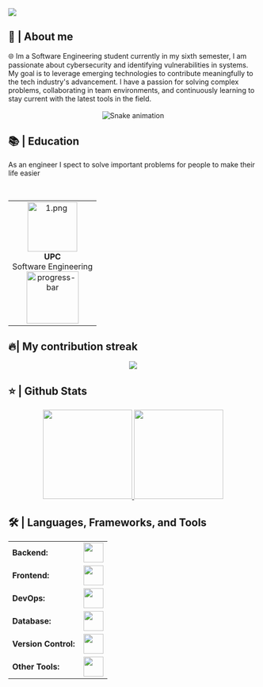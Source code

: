 
<img src="https://readme-typing-svg.herokuapp.com/?font=Roboto&weight=900&size=40=true&vCenter=true&width=500&height=70&duration=4000&color=B3B3B3&lines=Hi+There!+👋;+I'm+Nicolás+Moreno+Ramírez!;" />

<h2>📖 | About me</h2> 
🌐 Im a Software Engineering student currently in my sixth semester, I am passionate about cybersecurity and identifying vulnerabilities in systems. My goal is to leverage emerging technologies to contribute meaningfully to the tech industry's advancement. I have a passion for solving complex problems, collaborating in team environments, and continuously learning to stay current with the latest tools in the field.

<div align="center">
  <br>
 <img src="https://raw.githubusercontent.com/Nicolas041020/Nicolas041020/main/github-contribution-grid-snake.svg" alt="Snake animation" />
  <br/>
</div>

<h2>📚 | Education</h2>
<p>As an engineer I spect to solve important problems for people to make their life easier</p><br>

<div align="center">
  <table style="margin-left: auto; margin-right: auto;">
    <tr>
      <td align="center">
        <img src="https://www.unipiloto.edu.co/wp-content/uploads/2013/11/UnipilotoVertical.jpg" height="100" alt="1.png"/><br>
        <strong>UPC</strong><br>Software Engineering<br>
        <img src="https://progress-bar.dev/100/" width="105" alt="progress-bar"/>
      </td>
    </tr>
  </table>
</div>

<h2>🔥| My contribution streak</h2>
<p align="center">
  <a href="https://github.com/Nicolas041020/github-readme-streak-stats">
    <img src="https://github-readme-streak-stats.herokuapp.com/?user=Nicolas041020#version3"/>
  </a>
</p>

<h2>⭐ | Github Stats </h2>

<div align="center">
<a href="https://github.com/Nicolas041020">
<img height="180em" src="https://github-readme-stats.vercel.app/api?username=Nicolas041020&show_icons=true&theme=default&include_all_commits=true&count_private=true"/>
<img height="180em" src="https://github-readme-stats.vercel.app/api/top-langs/?username=Nicolas041020&layout=compact&langs_count=7&theme=default"/></a>
</div>

<h2>🛠️ | Languages, Frameworks, and Tools </h2>
<table>
    <tr>
        <td style="font-weight: bold; padding-right: 10px; vertical-align: center; border: none;">Backend:</td>
        <td><img height="40" src="https://skillicons.dev/icons?i=python,java,spring"/></td>
    </tr>
    <tr>
        <td style="font-weight: bold; padding-right: 10px; vertical-align: center;">Frontend:</td>
        <td><img height="40" src="https://skillicons.dev/icons?i=html,css,js"/></td>
    </tr>
    <tr>
        <td style="font-weight: bold; padding-right: 10px; vertical-align: center; border: none;">DevOps:</td>
        <td><img height="40" src="https://skillicons.dev/icons?i=aws,azure"/></td>
    </tr>
    <tr>
        <td style="font-weight: bold; padding-right: 10px; vertical-align: center; border: none;">Database:</td>
        <td><img height="40" src="https://skillicons.dev/icons?i=mysql,postgresql"/></td>
    </tr>
    <tr>
        <td style="font-weight: bold; padding-right: 10px; vertical-align: center; border: none;">Version Control:</td>
        <td><img height="40" src="https://skillicons.dev/icons?i=github"/></td>
    </tr>
    <tr>
        <td style="font-weight: bold; padding-right: 10px; vertical-align: center; border: none;">Other Tools:</td>
        <td><img height="40" src="https://skillicons.dev/icons?i=linux"/></td>
    </tr>
</table>
<br>
